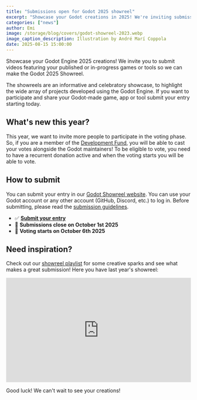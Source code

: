 ```yaml
---
title: "Submissions open for Godot 2025 showreel"
excerpt: "Showcase your Godot creations in 2025! We're inviting submissions of short videos featuring your published or in-progress Godot games or tools. Don't miss this chance to be a part of it!"
categories: ["news"]
author: Emi
image: /storage/blog/covers/godot-showreel-2023.webp
image_caption_description: Illustration by André Marí Coppola
date: 2025-08-15 15:00:00
---
```


Showcase your Godot Engine 2025 creations! We invite you to submit videos featuring your published or in-progress games or tools so we can make the Godot 2025 Showreel.

The showreels are an informative and celebratory showcase, to highlight the wide array of projects developed using the Godot Engine. If you want to participate and share your Godot-made game, app or tool submit your entry starting today.

## What's new this year?

This year, we want to invite more people to participate in the voting phase. So, if you are a member of the <a href="https://fund.godotengine.org/">Development Fund</a>, you will be able to cast your votes alongside the Godot maintainers! To be eligible to vote, you need to have a recurrent donation active and when the voting starts you will be able to vote.


## How to submit
You can submit your entry in our [Godot Showreel website](https://showreel.godotengine.org/). You can use your Godot account or any other account (GitHub, Discord, etc.) to log in. Before submitting, please read the [submission guidelines](https://showreel.godotengine.org/about).

- ✅ **[Submit your entry](https://showreel.godotengine.org/)**
- 📅 **Submissions close on October 1st 2025**
- 📅 **Voting starts on October 6th 2025**

## Need inspiration?
Check out our [showreel playlist](https://www.youtube.com/watch?v=n1Lon_Q2T18&list=PLeG_dAglpVo6EpaO9A1nkwJZOwrfiLdQ8&index=1) for some creative sparks and see what makes a great submission! Here you have last year's showreel:

<iframe width="560" height="315" src="https://www.youtube.com/embed/n1Lon_Q2T18" frameborder="0" allowfullscreen style="width: 100%; aspect-ratio: 16 / 9; height: auto;"></iframe>


Good luck! We can't wait to see your creations!